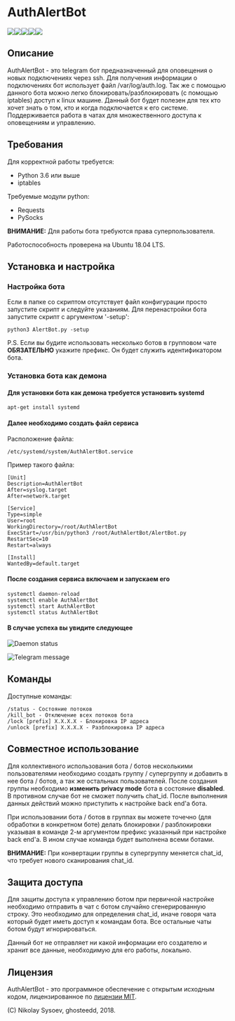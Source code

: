 # AuthAlertBot

![](https://img.shields.io/appveyor/ci/gruntjs/grunt.svg)![](https://img.shields.io/badge/platform-linux-lightgrey.svg)![](https://img.shields.io/badge/python-3.6%20%7C%203.7-blue.svg)![](https://img.shields.io/badge/version-1.2-yellow.svg)![](https://img.shields.io/badge/license-MIT-orange.svg)

## Описание

AuthAlertBot - это telegram бот предназначенный для оповещения о новых подключениях через ssh. Для получения информации о подключениях бот использует файл /var/log/auth.log. Так же с помощью данного бота можно легко блокировать/разблокировать (c помощью iptables) доступ к linux машине. Данный бот будет полезен для тех кто хочет знать о том, кто и когда подключается к его системе. Поддерживается работа в чатах для множественного доступа к оповещениям и управлению. 

## Требования

Для корректной работы требуется:
 - Python 3.6 или выше
 - iptables
 
Требуемые модули python:
 - Requests
 - PySocks

**ВНИМАНИЕ:** Для работы бота требуются права суперпользователя.

Работоспособность проверена на Ubuntu 18.04 LTS.

## Установка и настройка

### Настройка бота

Если в папке со скриптом отсутствует файл конфигурации просто запустите скрипт и следуйте указаниям. Для перенастройки бота запустите скрипт с аргументом '-setup':

    python3 AlertBot.py -setup

P.S. Если вы будите использовать несколько ботов в групповом чате **ОБЯЗАТЕЛЬНО** укажите префикс. Он будет служить идентификатором бота.

### Установка бота как демона

#### Для установки бота как демона требуется установить systemd

    apt-get install systemd

#### Далее необходимо создать файл сервиса

Расположение файла: 

    /etc/systemd/system/AuthAlertBot.service

Пример такого файла:

    [Unit]
    Description=AuthAlertBot
    After=syslog.target
    After=network.target
    
    [Service]
    Type=simple
    User=root
    WorkingDirectory=/root/AuthAlertBot
    ExecStart=/usr/bin/python3 /root/AuthAlertBot/AlertBot.py
    RestartSec=10
    Restart=always
     
    [Install]
    WantedBy=default.target

#### После создания сервиса включаем и запускаем его 

    systemctl daemon-reload
    systemctl enable AuthAlertBot
    systemctl start AuthAlertBot
    systemctl status AuthAlertBot

#### В случае успеха вы увидите следующее
![Daemon status](https://i.imgur.com/iW240Zc.jpg)

![Telegram message](https://i.imgur.com/FERTsMK.jpg)

## Команды

Доступные команды:

    /status - Состояние потоков
    /kill_bot - Отключение всех потоков бота
    /lock [prefix] X.X.X.X - Блокировка IP адреса
    /unlock [prefix] X.X.X.X - Разблокировка IP адреса

## Совместное использование

Для коллективного использования бота / ботов несколькими пользователями необходимо создать группу / супергруппу и добавить в нее бота / ботов, а так же остальных пользователей. После создания группы необходимо **изменить privacy mode** бота в состояние **disabled**. В противном случае бот не сможет получить chat_id. После выполнения данных действий можно приступить к настройке back end'а бота.

При использовании бота / ботов в группах вы можете точечно (для обработки в конкретном боте) делать блокировки / разблокировки указывая в команде 2-м аргументом префикс указанный при настройке back end'а. В ином случае команда будет выполнена всеми ботами.

**ВНИМАНИЕ:** При конвертации группы в супергруппу меняется chat_id, что требует нового сканирования chat_id.

## Защита доступа

Для защиты доступа к управлению ботом при первичной настройке необходимо отправить в чат с ботом случайно сгенерированную строку. Это необходимо для определения chat_id, иначе говоря чата который будет иметь доступ к командам бота. Все остальные чаты ботом будут игнорироваться.

Данный бот не отправляет ни какой информации его создателю и хранит все данные, необходимую для его работы, локально.

## Лицензия

AuthAlertBot - это программное обеспечение с открытым исходным кодом, лицензированное по [лицензии MIT](https://opensource.org/licenses/MIT).

(С) Nikolay Sysoev, ghosteedd, 2018.
